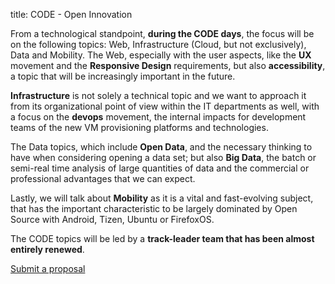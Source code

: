 title: CODE - Open Innovation


From a technological standpoint, **during the CODE days**, the focus will be on the following topics: Web, Infrastructure (Cloud, but not exclusively), Data and Mobility. The Web, especially with the user aspects, like the **UX** movement and the **Responsive Design** requirements, but also **accessibility**, a topic that will be increasingly important in the future.

**Infrastructure** is not solely a technical topic and we want to approach it from its organizational point of view within the IT departments as well, with a focus on the **devops** movement, the internal impacts for development teams of the new VM provisioning platforms and technologies.

The Data topics, which include **Open Data**, and the necessary thinking to have when considering opening a data set; but also **Big Data**, the batch or semi-real time analysis of large quantities of data and the commercial or professional advantages that we can expect.

Lastly, we will talk about **Mobility** as it is a vital and fast-evolving subject, that has the important characteristic to be largely dominated by Open Source with Android, Tizen, Ubuntu or FirefoxOS.

The CODE topics will be led by a **track-leader team that has been almost entirely renewed**.

<a class="btn" href="/en/news/CFP/#submit-proposal">Submit a proposal</a>
